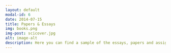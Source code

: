 ```yaml
---
layout: default
modal-id: 6
date: 2014-07-15
title: Papers & Essays
img: books.png
img-post: scicover.jpg
alt: image-alt
description: Here you can find a sample of the essays, papers and assignments I have written or contributed to during my time at KTH <br><br><br><a href="pdf/ssspongpu.pdf">Experimental Evaluation Of GPU Solutions To The Single Source Shortest Path Problem</a><br><br><br><a href="pdf/essay.pdf">Safety First? - An Essay On Gradual Typing</a><br><br><br><a href="pdf/radiosity.pdf">Radiosity In Realtime Rendering</a><br><br><br><a href="pdf/classification.pdf">Classification And Prediction Of Steering Direction In Self-Driving Cars</a><br><br><br>
---
```

